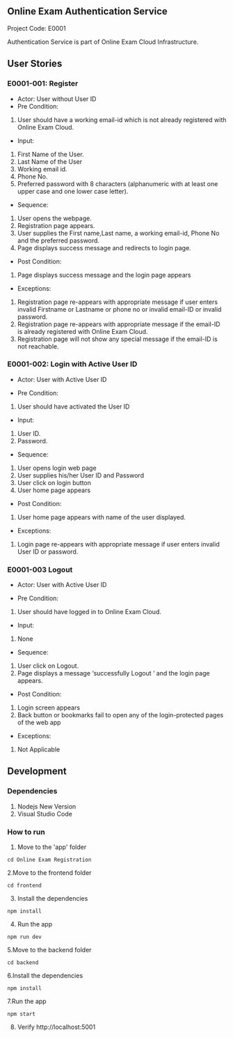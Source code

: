 ## Online Exam Authentication Service #
Project Code: E0001

Authentication Service is part of Online Exam Cloud Infrastructure.

## User Stories ##
### E0001-001: Register ###

* Actor: User without User ID
* Pre Condition:

1. User should have a working email-id which is not already registered with Online Exam Cloud.

* Input:

1. First Name of the User.
2. Last Name of the User
3. Working email id.
4. Phone No.
5. Preferred password with 8 characters (alphanumeric with at least one upper case and one lower case letter).

* Sequence:

1. User opens the webpage.
2. Registration page appears.
3. User supplies the First name,Last name, a working email-id, Phone No and the preferred password.
4. Page displays success message and redirects to login page.

* Post Condition:

1. Page displays success message and the login page appears

* Exceptions:

1. Registration page re-appears with appropriate message if user enters invalid Firstname or Lastname or phone no or invalid email-ID or invalid password.
2. Registration page re-appears with appropriate message if the email-ID is already registered with Online Exam Cloud.
3. Registration page will not show any special message if the email-ID is not reachable.


### E0001-002: Login with Active User ID ###

* Actor: User with Active User ID 

* Pre Condition:

1. User should have activated the User ID

* Input:

1. User ID. 
2. Password.

* Sequence:
 
1. User opens login web page
2. User supplies his/her User ID and Password
3. User click on login button
4. User home page appears

* Post Condition:

1. User home page appears with name of the user displayed.

* Exceptions:

1. Login page re-appears with appropriate message if user enters invalid User ID or password.


### E0001-003 Logout ###

* Actor: User with Active User ID

* Pre Condition:

1. User should have logged in to Online Exam Cloud.

* Input:

1. None

* Sequence:

1. User click on Logout.
2. Page displays a message ‘successfully Logout ‘ and the login page appears.

* Post Condition:

1. Login screen appears
2. Back button or bookmarks fail to open any of the login-protected pages of the web app

* Exceptions:

1. Not Applicable


## Development ##

### Dependencies ###
1. Nodejs New Version
2. Visual Studio Code

### How to run ###
1. Move to the 'app' folder
```
cd Online Exam Registration
```
2.Move to the frontend folder
```
cd frontend
```
3. Install the dependencies
```
npm install
``` 
4. Run the app
```
npm run dev
```
5.Move to the backend folder
```
cd backend
```
6.Install the dependencies
```
npm install
```
7.Run the app
```
npm start
```
8. Verify http://localhost:5001
